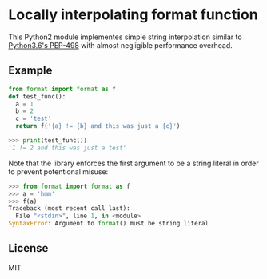 # Locally interpolating format function

This Python2 module implementes simple string interpolation similar to [Python3.6's PEP-498](https://www.python.org/dev/peps/pep-0498/)
with almost negligible performance overhead.

## Example

```python
from format import format as f
def test_func():
  a = 1
  b = 2
  c = 'test'
  return f('{a} != {b} and this was just a {c}')

>>> print(test_func())
'1 != 2 and this was just a test'
```

Note that the library enforces the first argument to be a string literal in order to prevent potentional misuse:

```python
>>> from format import format as f
>>> a = 'hmm'
>>> f(a)
Traceback (most recent call last):
  File "<stdin>", line 1, in <module>
SyntaxError: Argument to format() must be string literal
```

## License

MIT
